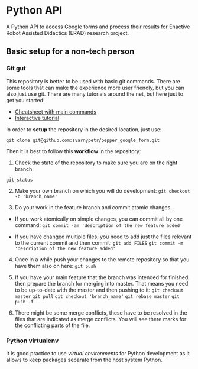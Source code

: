 # Python API

A Python API to access Google forms
and process their results for Enactive Robot Assisted Didactics (ERAD) research project.

## Basic setup for a non-tech person

### Git gut
This repository is better to be used with basic git commands. There are some tools that can make the experience more user friendly, but you can also just use git. There are many tutorials around the net, but here just to get you started:
* [Cheatsheet with main commands](https://devhints.io/git-branch)
* [Interactive tutorial](https://learngitbranching.js.org/)

In order to **setup** the repository in the desired location, just use:
```
git clone git@github.com:svarnypetr/pepper_google_form.git
```

Then it is best to follow this **workflow** in the repository:
1. Check the state of the repository to make sure you are on the right branch:

`git status`

2. Make your own branch on which you will do development:
`git checkout -b 'branch_name'`

3. Do your work in the feature branch and commit atomic changes.

  * If you work atomically on simple changes, you can commit all by one command:
  `git commit -am 'description of the new feature added'`

  * If you have changed multiple files, you need to add just the files relevant to the current commit and then commit:
  `git add FILES`
  `git commit -m 'description of the new feature added'`
  
4. Once in a while push your changes to the remote repository so that you have them also on here:
`git push`

5. If you have your main feature that the branch was intended for finished, then prepare the branch for merging into master. That means you need to be up-to-date with the master and then pushing to it:
`git checkout master`
`git pull`
`git checkout 'branch_name'`
`git rebase master`
`git push -f`

6. There might be some merge conflicts, these have to be resolved in the files that are indicated as merge conflicts. You will see there marks for the conflicting parts of the file.

### Python virtualenv
It is good practice to use *virtual environments* for Python development as it allows to keep packages separate from the host system Python.

